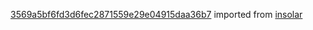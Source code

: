 [3569a5bf6fd3d6fec2871559e29e04915daa36b7](https://github.com/insolar/insolar/commit/3569a5bf6fd3d6fec2871559e29e04915daa36b7) imported from [insolar](https://github.com/insolar/insolar)
